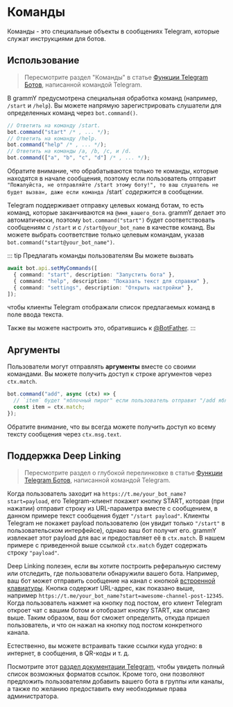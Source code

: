 # Команды

Команды - это специальные объекты в сообщениях Telegram, которые служат инструкциями для ботов.

## Использование

> Пересмотрите раздел "Команды" в статье [Функции Telegram Ботов](https://core.telegram.org/bots/features#commands), написанной командой Telegram.

В grammY предусмотрена специальная обработка команд (например, `/start` и `/help`).
Вы можете напрямую зарегистрировать слушатели для определенных команд через `bot.command()`.

```ts
// Ответить на команду /start.
bot.command("start" /* , ... */);
// Ответить на команду /help.
bot.command("help" /* , ... */);
// Ответить на команды /a, /b, /c, и /d.
bot.command(["a", "b", "c", "d"] /* , ... */);
```

Обратите внимание, что обрабатываются только те команды, которые находятся в начале сообщения, поэтому если пользователь отправит `"Пожалуйста, не отправляйте /start этому боту!", то ваш слушатель не будет вызван, даже если команда `/start` _содержится_ в сообщении.

Telegram поддерживает отправку целевых команд ботам, то есть команд, которые заканчиваются на `@имя_вашего_бота`.
grammY делает это автоматически, поэтому `bot.command("start")` будет соответствовать сообщениям с `/start` и с `/start@your_bot_name` в качестве команд.
Вы можете выбрать соответствие только целевым командам, указав `bot.command("start@your_bot_name")`.

::: tip Предлагать команды пользователям
Вы можете вызвать

```ts
await bot.api.setMyCommands([
  { command: "start", description: "Запустить бота" },
  { command: "help", description: "Показать текст для справки" },
  { command: "settings", description: "Открыть настройки" },
]);
```

чтобы клиенты Telegram отображали список предлагаемых команд в поле ввода текста.

Также вы можете настроить это, обратившись к [@BotFather](https://t.me/BotFather).
:::

## Аргументы

Пользователи могут отправлять **аргументы** вместе со своими командами.
Вы можете получить доступ к строке аргументов через `ctx.match`.

```ts
bot.command("add", async (ctx) => {
  // `item` будет "яблочный пирог" если пользователь отправит "/add яблочный пирог".
  const item = ctx.match;
});
```

Обратите внимание, что вы всегда можете получить доступ ко всему тексту сообщения через `ctx.msg.text`.

## Поддержка Deep Linking

> Пересмотрите раздел о глубокой перелинковке в статье [Функции Telegram Ботов](https://core.telegram.org/bots/features#deep-linking), написанной командой Telegram.

Когда пользователь заходит на `https://t.me/your_bot_name?start=payload`, его Telegram-клиент покажет кнопку START, которая (при нажатии) отправит строку из URL-параметра вместе с сообщением, в данном примере текст сообщения будет `"/start payload"`.
Клиенты Telegram не покажет payload пользователю (он увидит только `"/start"` в пользовательском интерфейсе), однако ваш бот получит его.
grammY извлекает этот payload для вас и предоставляет её в `ctx.match`.
В нашем примере с приведенной выше ссылкой `ctx.match` будет содержать строку `"payload"`.

Deep Linking полезен, если вы хотите построить реферальную систему или отследить, где пользователи обнаружили вашего бота.
Например, ваш бот может отправить сообщение на канал с кнопкой [встроенной клавиатуры](../plugins/keyboard#встроенные-клавиатуры).
Кнопка содержит URL-адрес, как показано выше, например `https://t.me/your_bot_name?start=awesome-channel-post-12345`.
Когда пользователь нажмет на кнопку под постом, его клиент Telegram откроет чат с вашим ботом и отобразит кнопку START, как описано выше.
Таким образом, ваш бот сможет определить, откуда пришел пользователь, и что он нажал на кнопку под постом конкретного канала.

Естественно, вы можете встраивать такие ссылки куда угодно: в интернет, в сообщения, в QR-коды и т. д.

Посмотрите этот [раздел документации Telegram](https://core.telegram.org/api/links#bot-links), чтобы увидеть полный список возможных форматов ссылок.
Кроме того, они позволяют предложить пользователям добавить вашего бота в группы или каналы, а также по желанию предоставить ему необходимые права администратора.
